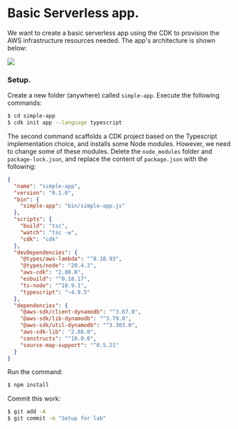 # Basic Serverless app.

We want to create a basic serverless app using the CDK to provision the AWS infrastructure resources needed. The app's architecture is shown below:

![][arch]

### Setup.

Create a new folder (anywhere) called `simple-app`. Execute the following commands:
~~~bash
$ cd simple-app
$ cdk init app --language typescript
~~~
The second command scaffolds a CDK project based on the Typescript implementation choice, and installs some Node modules. However, we need to change some of these modules. Delete the `node_modules` folder and `package-lock.json`, and replace the content of `package.json` with the following:
~~~json
{
  "name": "simple-app",
  "version": "0.1.0",
  "bin": {
    "simple-app": "bin/simple-app.js"
  },
  "scripts": {
    "build": "tsc",
    "watch": "tsc -w",
    "cdk": "cdk"
  },
  "devDependencies": {
    "@types/aws-lambda": "^8.10.93",
    "@types/node": "20.4.2",
    "aws-cdk": "2.88.0",
    "esbuild": "^0.18.17",
    "ts-node": "^10.9.1",
    "typescript": "~4.9.5"
  },
  "dependencies": {
    "@aws-sdk/client-dynamodb": "^3.67.0",
    "@aws-sdk/lib-dynamodb": "^3.79.0",
    "@aws-sdk/util-dynamodb": "^3.303.0",
    "aws-cdk-lib": "2.88.0",
    "constructs": "^10.0.0",
    "source-map-support": "^0.5.21"
  }
}
~~~
Run the command:
~~~bash
$ npm install
~~~ 
Commit this work:
~~~bash
$ git add -A
$ git commit -m "Setup for lab"
~~~

[arch]: ./img/arch.png
